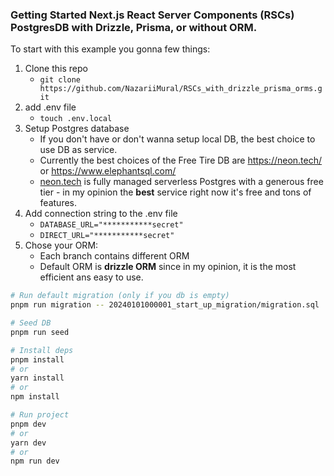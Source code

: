 ### Getting Started Next.js React Server Components (RSCs) PostgresDB with Drizzle, Prisma, or without ORM.

To start with this example you gonna few things:
1. Clone this repo
    - `git clone https://github.com/NazariiMural/RSCs_with_drizzle_prisma_orms.git`
2. add .env file
    - `touch .env.local`
3. Setup Postgres database 
    - If you don't have or don't wanna setup local DB, the best choice to use DB as service.
    - Currently the best choices of the Free Tire DB are https://neon.tech/ or https://www.elephantsql.com/
    - [neon.tech](https://neon.tech/) is fully managed serverless Postgres with a generous free tier - in my opinion the **best** service right now it's free and tons of features.
4. Add connection string to the .env file
    - `DATABASE_URL="***********secret"`
    - `DIRECT_URL="***********secret"`
5. Chose your ORM:
    - Each branch contains different ORM
    - Default ORM is **drizzle ORM** since in my opinion, it is the most efficient ans easy to use.


```bash
# Run default migration (only if you db is empty)
pnpm run migration -- 20240101000001_start_up_migration/migration.sql

# Seed DB
pnpm run seed

# Install deps
pnpm install
# or
yarn install
# or
npm install

# Run project
pnpm dev
# or
yarn dev
# or
npm run dev
```